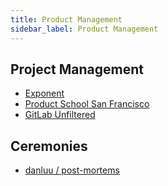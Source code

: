 ```yaml
---
title: Product Management
sidebar_label: Product Management
---
```


## Project Management

- [Exponent](https://www.youtube.com/c/ExponentTV)
- [Product School San Francisco](https://www.youtube.com/c/ProductSchoolSanFrancisco)
- [GitLab Unfiltered](https://www.youtube.com/c/GitLabUnfiltered)

## Ceremonies

- [danluu / post-mortems](https://github.com/danluu/post-mortems)
